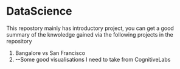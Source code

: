 # DataScience
This repostory mainly has introductory project, you can get a good summary of the knwoledge gained via the following projects in the repository
1. Bangalore vs San Francisco
2. --Some good visualisations I need to take from CognitiveLabs
